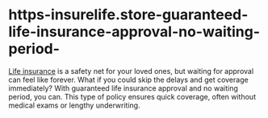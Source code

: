 # https-insurelife.store-guaranteed-life-insurance-approval-no-waiting-period-
[Life insurance](https://insurelife.store/guaranteed-life-insurance-approval-no-waiting-period/) is a safety net for your loved ones, but waiting for approval can feel like forever. What if you could skip the delays and get coverage immediately? With guaranteed life insurance approval and no waiting period, you can. This type of policy ensures quick coverage, often without medical exams or lengthy underwriting.
